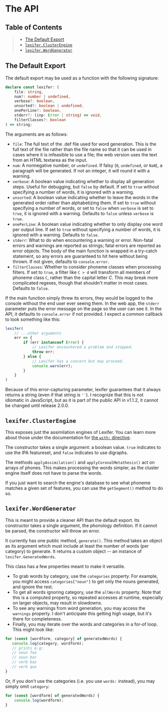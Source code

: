 # The API

## Table of Contents

> - [The Default Export](#the-default-export)
> - [`lexifer.ClusterEngine`](#lexiferclusterengine)
> - [`lexifer.WordGenerator`](#lexiferwordgenerator)

## The Default Export

The default export may be used as a function with the following signature:

```ts
declare const lexifer: (
    file: string,
    num?: number | undefined,
    verbose?: boolean,
    unsorted?: boolean | undefined,
    onePerLine?: boolean,
    stderr?: (inp: Error | string) => void,
    filterClasses?: boolean
) => string;
```

The arguments are as follows:

- `file`: The full text of the .def file used for word generation. This is the
full text of the file rather than the file name so that it can be used in cases
where it is infeasible to use a file; the web version uses the text from an
HTML textarea as the input.
- `num`: A nonnegative number, or `undefined`. If falsy (`0`, `undefined`, or
`NaN`), a paragraph will be generated. If not an integer, it will round it with
a warning.
- `verbose`: A boolean value indicating whether to display all generation
steps. Useful for debugging, but `false` by default. If set to `true` without
specifying a number of words, it is ignored with a warning.
- `unsorted`: A boolean value indicating whether to leave the words in the
generated order rather than alphabetizing them. If set to `true` without
specifying a number of words, or set to `false` when `verbose` is set to
`true`, it is ignored with a warning. Defaults to `false` unless `verbose` is
`true`.
- `onePerLine`: A boolean value indicating whether to only display one word per
output line. If set to `true` without specifying a number of words, it is
ignored with a warning. Defaults to `false`.
- `stderr`: What to do when encountering a warning or error. Non-fatal errors
and warnings are reported as strings; fatal errors are reported as error
objects. The body of the main function is wrapped in a try-catch statement, so
any errors are guaranteed to hit here without being thrown. If not given,
defaults to `console.error`.
- `filterClasses`: Whether to consider phoneme classes when processing filters.
If set to `true`, a filter like `C > d` will transform all members of phoneme
class `C`, rather than the capital letter *C*. This may break more complicated
regexes, though that shouldn't matter in most cases. Defaults to `false`.

If the main function simply threw its errors, they would be logged to the
console without the end user ever seeing them. In the web app, the `stderr`
parameter puts the error message on the page so the user can see it. In the
API, it defaults to `console.error` if not provided. I expect a common
callback to look something like this:

```js
lexifer(
    // ...other arguments
    err => {
        if (err instanceof Error) {
            // Lexifer encountered a problem and stopped.
            throw err;
        } else {
            // Lexifer has a concern but may proceed.
            console.warn(err);
        }
    }
)
```

Because of this error-capturing parameter, lexifer guarantees that it always
returns a string (even if that string is `''`). I recognize that this is not
idiomatic in JavaScript, but as it is part of the public API in v1.1.2, it
cannot be changed until release 2.0.0.

## `lexifer.ClusterEngine`

This exposes just the assimilation engines of Lexifer. You can learn more about
those under the documentation for [the `with:`
directive](./grammar.md#options--the-with-directive).

The constructor takes a single argument: a boolean value. `true` indicates to
use the IPA featureset, and `false` indicates to use digraphs.

The methods `applyAssimilation()` and `applyCoronalMetathesis()` act on arrays
of phones. This makes processing the words simpler, as the cluster engine itself
does not have to parse the words.

If you just want to search the engine's database to see what phoneme matches a
given set of features, you can use the `getSegment()` method to do so.

## `lexifer.WordGenerator`

This is meant to provide a cleaner API than the default export. Its constructor
takes a single argument, the phonology definition. If it cannot be parsed, the
constructor will throw an error.

It currently has one public method, `generate()`. This method takes an object as
its argument which must include at least the number of words (per category) to
generate. It returns a custom object -- an instance of `lexifer.GeneratedWords`.

This class has a few properties meant to make it versatile.

- To grab words by category, use the `categories` property. For example, you
might access `categories["noun"]` to get only the nouns generated, and ignore
the rest.
- To get all words ignoring category, use the `allWords` property. Note that
this is a computed property, so repeated accesses at runtime, especially on
larger objects, may result in slowdowns.
- To see any warnings from word generation, you may access the `warnings`
property. I don't anticipate this getting high usage, but it's there for
completeness.
- Finally, you may iterate over the words and categories in a for-of loop. This
might look like:

```ts
for (const [wordform, category] of generatedWords) {
   console.log(category, wordform);
   // prints e.g:
   // noun foo
   // noun bar
   // verb baz
   // verb qux
}
```

Or, if you don't use the categories (i.e. you use `words:` instead), you may
simply omit `category`:

```ts
for (const [wordform] of generatedWords) {
    console.log(wordform);
}
```
